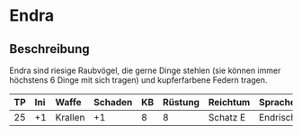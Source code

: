 # Endra

## Beschreibung

Endra sind riesige Raubvögel, die gerne Dinge stehlen \(sie können immer höchstens 6 Dinge mit sich tragen\) und kupferfarbene Federn tragen.

| TP | Ini | Waffe | Schaden | KB | Rüstung | Reichtum | Sprache | Besonderes | SG |
| :--- | :--- | :--- | :--- | :--- | :--- | :--- | :--- | :--- | :--- |
| 25 | +1 | Krallen | +1 | 8 | 8 | Schatz E | Endrisch | Fliegend | 5 |

